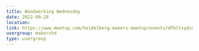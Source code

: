 ```yaml
---
title: Woodworking Wednesday
date: 2022-09-28
location: 
link: https://www.meetup.com/heidelberg-makers-meetup/events/dfbltsydcmblc/
usergroup: makershd
type: usergroup
---
```

